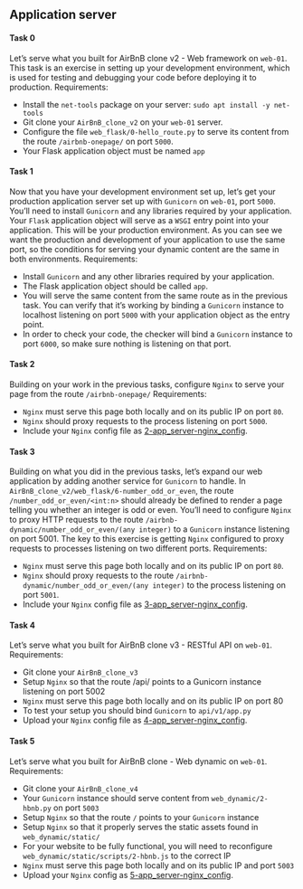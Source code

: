 ## Application server

#### Task 0
Let’s serve what you built for AirBnB clone v2 - Web framework on `web-01`. This task is an exercise in setting up your development environment, which is used for testing and debugging your code before deploying it to production.
Requirements:
- Install the `net-tools` package on your server: `sudo apt install -y net-tools`
- Git clone your `AirBnB_clone_v2` on your `web-01` server.
- Configure the file `web_flask/0-hello_route.py` to serve its content from the route `/airbnb-onepage/` on port `5000`.
- Your Flask application object must be named `app`

#### Task 1
Now that you have your development environment set up, let’s get your production application server set up with `Gunicorn` on `web-01`, port `5000`. You’ll need to install `Gunicorn` and any libraries required by your application. Your `Flask` application object will serve as a `WSGI` entry point into your application. This will be your production environment. As you can see we want the production and development of your application to use the same port, so the conditions for serving your dynamic content are the same in both environments.
Requirements:
- Install `Gunicorn` and any other libraries required by your application.
- The Flask application object should be called `app`.
- You will serve the same content from the same route as in the previous task. You can verify that it’s working by binding a `Gunicorn` instance to localhost listening on port `5000` with your application object as the entry point.
- In order to check your code, the checker will bind a `Gunicorn` instance to port `6000`, so make sure nothing is listening on that port.

#### Task 2
Building on your work in the previous tasks, configure `Nginx` to serve your page from the route `/airbnb-onepage/`
Requirements:
- `Nginx` must serve this page both locally and on its public IP on port `80`.
- `Nginx` should proxy requests to the process listening on port `5000`.
- Include your `Nginx` config file as [2-app_server-nginx_config](2-app_server-nginx_config).

#### Task 3
Building on what you did in the previous tasks, let’s expand our web application by adding another service for `Gunicorn` to handle. In `AirBnB_clone_v2/web_flask/6-number_odd_or_even`, the route `/number_odd_or_even/<int:n>` should already be defined to render a page telling you whether an integer is odd or even. You’ll need to configure `Nginx` to proxy HTTP requests to the route `/airbnb-dynamic/number_odd_or_even/(any integer)` to a `Gunicorn` instance listening on port 5001. The key to this exercise is getting `Nginx` configured to proxy requests to processes listening on two different ports.
Requirements:
- `Nginx` must serve this page both locally and on its public IP on port `80`.
- `Nginx` should proxy requests to the route `/airbnb-dynamic/number_odd_or_even/(any integer)` to the process listening on port `5001`.
- Include your `Nginx` config file as [3-app_server-nginx_config](3-app_server-nginx_config).

#### Task 4
Let’s serve what you built for AirBnB clone v3 - RESTful API on `web-01`.
Requirements:
- Git clone your `AirBnB_clone_v3`
- Setup `Nginx` so that the route /api/ points to a Gunicorn instance listening on port 5002
- `Nginx` must serve this page both locally and on its public IP on port 80
- To test your setup you should bind `Gunicorn` to `api/v1/app.py`
- Upload your `Nginx` config file as [4-app_server-nginx_config](4-app_server-nginx_config).

#### Task 5
Let’s serve what you built for AirBnB clone - Web dynamic on `web-01`.
Requirements:
- Git clone your `AirBnB_clone_v4`
- Your `Gunicorn` instance should serve content from `web_dynamic/2-hbnb.py` on port `5003`
- Setup `Nginx` so that the route `/` points to your `Gunicorn` instance
- Setup `Nginx` so that it properly serves the static assets found in `web_dynamic/static/`
- For your website to be fully functional, you will need to reconfigure `web_dynamic/static/scripts/2-hbnb.js` to the correct IP
- `Nginx` must serve this page both locally and on its public IP and port `5003`
- Upload your `Nginx` config as [5-app_server-nginx_config](5-app_server-nginx_config).
